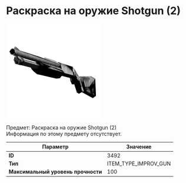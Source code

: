 # Раскраска на оружие Shotgun (2)

![Item Image](../img/3492.webp?raw=true)

Предмет: Раскраска на оружие Shotgun (2)<br>Информация по этому предмету отсутствует.


| Параметр | Значение |
|----------|----------|
| **ID** | 3492 |
| **Тип** | ITEM_TYPE_IMPROV_GUN |
| **Максимальный уровень прочности** | 100 |


